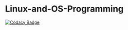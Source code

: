 # Linux-and-OS-Programming

[![Codacy Badge](https://api.codacy.com/project/badge/Grade/d6d4b931311e42768db3580e6e05a5aa)](https://app.codacy.com/manual/99002438/Linux-and-OS-Programming?utm_source=github.com&utm_medium=referral&utm_content=99002438/Linux-and-OS-Programming&utm_campaign=Badge_Grade_Settings)